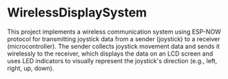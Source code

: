 # WirelessDisplaySystem
This project implements a wireless communication system using ESP-NOW protocol for transmitting joystick data from a sender (joystick) to a receiver (microcontroller). The sender collects joystick movement data and sends it wirelessly to the receiver, which displays the data on an LCD screen and uses LED indicators to visually represent the joystick's direction (e.g., left, right, up, down).
